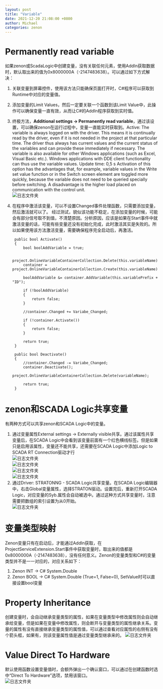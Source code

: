 ```yaml
---
layout: post
title: "Variable"
date: 2021-12-20 21:08:00 +0800
author: Michael
categories: zenon
---
```


# Permanently read variable
如果zenon或ScadaLogic中创建变量，没有关联任何元素，使用AddIn获取数据时，默认取出来的值为0x8000000A（-2147483638）。可以通过如下方式解决：  

1. 关联变量到屏幕控件，使用该方法只能确保页面打开时，C#程序可以获取到Runtime中对应的变量值。
2. 添加变量的Limit Values，然后一定要关联一个函数到该Limit Value中，此操作可以确保变量一直有效，从而让C#的AddIn程序获取到实时值。
3. 终极方法，**Additional settings -> Permanently read variable**，通过该设置，可以确保zenon在运行过程中，变量一直能实时获取到。Active: The variable is always logged on with the driver. This means it is continually read by the driver, even if it is not needed in the project at that particular time. The driver thus always has current values and the current status of the variables and can provide these immediately if necessary. The variable is also available for other Windows applications (such as Excel, Visual Basic etc.). Windows applications with DDE client functionality can thus use the variable values. 
Update time: 0,5 s 
Activation of this option has the advantages that, for example, variable values in the Write set value function or in the Switch screen element are toggled more quickly, because the variable does not need to be queried specially before switching. A disadvantage is the higher load placed on communication with the control unit.  
![日志文件夹](/assets/zenon/VariablePermanently.png) 
4. 在程序中激活该变量，可以不设置Changed事件处理函数，只需要添加变量，然后激活就可以了。 经过测试，貌似该功能不稳定，在添加变量的时候，可能会有部分信号取不到值，不清楚原因。分析原因，应该是如果在Start事件中就激活变量的话，可能有些变量还没有初始化完成，此时激活其实是失败的。所以如果使用该方法激活变量，需要确保程序完全启动后，再激活。
 
	    public bool Activate()
	    {
	        bool boolAddVariable = true;
	
	        project.OnlineVariableContainerCollection.Delete(this.variableName);
	        container = project.OnlineVariableContainerCollection.Create(this.variableName);
	        
	        boolAddVariable &= container.AddVariable(this.variablePrefix + "ID");
	
	        if (!boolAddVariable)
	        {
	            return false;
	        }
	
	        //container.Changed += Variabe_Changed;
	
	        if (!container.Activate())
	        {
	            return false;
	        }
	
	        return true;
		}
		
	    public bool Deactivate()
	    {
	        //container.Changed -= Variabe_Changed;
	        container.Deactivate();
	        project.OnlineVariableContainerCollection.Delete(variableName);
	
	        return true;
	    }

# zenon和SCADA Logic共享变量
有两种方式可以共享zenon和SCADA Logic中的变量。  
1. 通过变量属性External settings -> Externally visible共享。通过该属性共享变量后，在SCADA Logic中会看到该变量前面有一个红色横线标签。但是如果只是启用该属性，变量还不能共享，还需要在SCADA Logic中添加Logic to SCADA RT Connection驱动才行  
![日志文件夹](/assets/zenon/VariableExternallyVisible.png)  
![日志文件夹](/assets/zenon/VariableExternallyVisibleInScadaLogic.png)  
![日志文件夹](/assets/zenon/LogicToSCADARTConnection.png)  
![日志文件夹](/assets/zenon/IODriversLogicToSCADARTConnection.png)  
2. 通过Driver: STRATONNG - SCADA Logic共享变量。在SCADA Logic编辑器中，右击Global变量属性，选择STRATON驱动。设置完后，重新打开SCADA Logic，对应变量的Syb.属性会自动被选中。通过这种方式共享变量时，注意需要把数组的索引设置为从0开始。  
![日志文件夹](/assets/zenon/ScadaLogicVariableProperty.png)   

# 变量类型映射
Zenon变量只有在启动后，才能通过AddIn获取，在ProjectServiceExtension.Start事件中获取变量时，取出来的值都是0x8000000A（-2147483638），没有任何意义。Zenon的变量类型和C#的变量类型并不是一一对应的，对应关系如下：
1. Zenon INT -> C# System.Double
2. Zenon BOOL -> C# System.Double (True=1, False=0), SetValue时可以直接设置bool变量

# Property Inheritance
创建变量时，会自动继承变量类型的属性，如果在变量类型中修改属性则会自动继承给变量，但是如果在变量中修改属性，则会断开与变量类型的属性继承关系。变量的属性有没有直接继承变量类型的属性值，可以通过查看对应属性的右侧有没有个箭头框，如果有，则该变量属性值是通过变量类型继承来的。
![日志文件夹](/assets/zenon/referenceproperty.png)   

# Value Direct To Hardware
默认使用函数设置变量值时，会额外弹出一个确认窗口，可以通过在创建函数时选中“Direct To Hardware”选项，禁用该窗口。  
![日志文件夹](/assets/zenon/ValueDirectToHardware.png)  